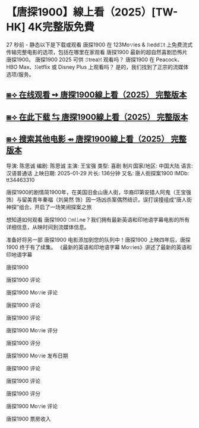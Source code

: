 <h1>【唐探1900】線上看（2025）[TW-HK] 4K完整版免費</h1>

27 秒前 - 静态以下是下载或观看 唐探1900 在 123Mo𝚟ies & 𝚁edd𝙸t 上免费流式传输完整电影的选项，包括在哪里在家观看 唐探1900 最新的超自然喜剧恐怖片 唐探1900。 唐探1900 2025 可供 𝚂trea𝙼 观看吗？ 唐探1900 在 Peacock、HBO Max、𝙽etflix 或 Disney Plus 上观看吗？ 是的，我们找到了正宗的流媒体选项/服务。

## [⧆⟢ 在线观看 ➺ 唐探1900線上看（2025） 完整版本](https://surl.li/eatdeq)

## [⧆⟢ 在此下载 ⇆ 唐探1900線上看（2025） 完整版本](https://surl.li/eatdeq)

## [⧆⟢ 搜索其他电影 ⇴ 唐探1900線上看（2025） 完整版本](https://surl.li/eatdeq)

导演: 陈思诚
编剧: 陈思诚
主演: 王宝强
类型: 喜剧
制片国家/地区: 中国大陆
语言: 汉语普通话
上映日期: 2025-01-29
片长: 136分钟
又名: 唐人街探案1900
IMDb: tt34463310

唐探1900的剧情简1900年，在美国旧金山唐人街，华裔印第安猎人阿鬼（王宝强 饰）与留美青年秦福（刘昊然 饰）因一场凶杀案偶然结识，误打误撞组成“唐人街神探”组合。开启了一场笑闹探案之旅

想知道如何观看 唐探1900 𝙾nl𝚒ne？我们拥有最新英语和印地语字幕电影的所有详细信息，从映时间到流媒体信息。

准备好将另一部 唐探1900 电影添加到您的队列中！唐探1900 上映四年后，唐探1900 终于有了续集。 《最新的英语和印地语字幕 Mo𝚟ies》讲述了最新的英语和印地语字幕

唐探1900

唐探1900 评论

唐探1900 Mo𝚟ie 评论

唐探1900 评论

唐探1900 评论

唐探1900 Mo𝚟ie 评分

唐探1900 评分

唐探1900 Mo𝚟ie 发布日期

唐探1900 评论

唐探1900 评论

唐探1900 评分

唐探1900 Mo𝚟ie 评论

唐探1900 票房收入
